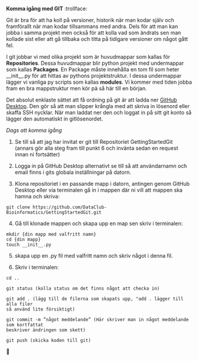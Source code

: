 **Komma igång med GIT** :trollface:

Git är bra för att ha koll på versioner, historik när man kodar själv och
framförallt när man kodar tillsammans med andra. Dels för att man kan jobba 
i samma projekt men också för att kolla vad som ändrats sen man kollade sist
eller att gå tillbaka och titta på tidigare versioner om något gått fel.

I git jobbar vi med olika projekt som är huvudmappar som kallas för 
__Repositories__. Dessa huvudmappar blir python projekt med undermappar som
kallas __Packages__. En Package måste innehålla en tom fil som heter
\_\_init__.py för att hittas av pythons projektstruktur. I dessa undermappar
lägger vi vanliga py scripts som kallas __modules__. Vi kommer med tiden
jobba fram en bra mappstruktur men kör pä så här till en början.

Det absolut enklaste sättet att få ordning på git är att ladda ner 
[GitHub Desktop](https://desktop.github.com/). Den gör så att man slipper krångla med att skriva in
lösenord eller skaffa SSH nycklar. När man laddat ner den och loggat in på 
sitt git konto så lägger den automatiskt in gitlösenordet.

_Dags att komma igång_
1. Se till så att jag har invitat er git till Repositoriet GettingStartedGit 
(annars gör alla steg fram till punkt 6 och invänta sedan en request innan ni fortsätter)

2. Logga in på GitHub Desktop alternativt se till så att användarnamn
   och email finns i gits globala inställningar på datorn. 
 
3. Klona repositoriet i en passande mapp i datorn, antingen genom
   GitHub Desktop eller via terminalen gå in i mappen där ni vill att 
   mappen ska hamna och skriva:
```
git clone https://github.com/DataClub-Bioinformatics/GettingStartedGit.git
```

4. Gå till klonade mappen och skapa upp en map sen skriv i terminalen:
```
mkdir {din mapp med valfritt namn}
cd {din mapp}
touch __init__.py
```
5. skapa upp en .py fil med valfritt namn och skriv något i denna fil.

6. Skriv i terminalen:
```
cd ..

git status (kolla status om det finns något att checka in)

git add . (lägg till de filerna som skapats upp, "add . lägger till alla filer 
så använd lite försiktigt)

git commit -m ”något meddelande” (Här skriver man in något meddelande som kortfattat
beskriver ändringen som skett)

git push (skicka koden till git) 
```

:clap:

